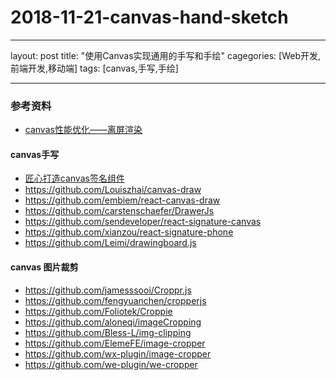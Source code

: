 # 2018-11-21-canvas-hand-sketch

---

layout: post
title: "使用Canvas实现通用的手写和手绘"
cagegories: [Web开发,前端开发,移动端]
tags: [canvas,手写,手绘]

---






### 参考资料
- [canvas性能优化——离屏渲染](https://blog.csdn.net/qq_26733915/article/details/81675124)

#### canvas手写
- [匠心打造canvas签名组件](http://louiszhai.github.io/2017/07/07/canvas-draw/)
- https://github.com/Louiszhai/canvas-draw
- https://github.com/embiem/react-canvas-draw
- https://github.com/carstenschaefer/DrawerJs
- https://github.com/sendeveloper/react-signature-canvas
- https://github.com/xianzou/react-signature-phone
- https://github.com/Leimi/drawingboard.js

#### canvas 图片裁剪
- https://github.com/jamesssooi/Croppr.js
- https://github.com/fengyuanchen/cropperjs
- https://github.com/Foliotek/Croppie
- https://github.com/aloneqi/imageCropping
- https://github.com/Bless-L/img-clipping
- https://github.com/ElemeFE/image-cropper
- https://github.com/wx-plugin/image-cropper
- https://github.com/we-plugin/we-cropper
